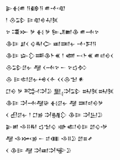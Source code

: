 <div class='block'>
<div class='line'>𒉌𒈬𒌑 𒀀𒂵𒀀 𒌑𒋾𒊏</div>
<div class='line'>𒁹 𒊮𒁉 𒄿𒊏𒄴𒄷𒍮</div>
<div class='line'>𒆳 𒃮𒁍 𒃻 𒈬 𒃻 𒌉𒂗𒆤𒆠 𒌑𒁄𒆳</div>
<div class='line'>𒆠𒄿 𒋗𒌋 𒌒𒊑𒀖 𒀜𒌅𒉡 𒋾𒁕𒀀</div>
<div class='line'>𒆠𒄿 𒇽𒁷𒌁𒆠𒈨𒌍 𒁹 𒅘 𒁁𒈨𒌍 𒌑𒁀𒀪𒌋</div>
<div class='line'>𒊮𒁉𒆪𒉡 𒆷 𒌋𒁄𒆳 𒀸 𒆳𒌓𒁴</div>
<div class='line'>𒁲 𒄿𒊕𒆪𒉡𒆲𒌋𒅆 𒌋𒌋𒁲𒈠 𒀭</div>
<div class='line'>𒆸𒀪 𒃻 𒅋𒋫𒊒 𒅅𒋫𒁉 𒊻𒍮𒊻𒍮</div>
<div class='line'>𒆠𒄿 𒋫𒁄𒆷𒄩 𒈬𒆪𒉡 𒆷 𒌅𒁀𒀪𒃻</div>
<div class='line'>𒌋 𒌷𒆪𒉡 𒁹 𒆸𒂊 𒋫𒉆𒁷 𒆠𒄿 𒋫𒌨𒊒</div>
<div class='line'>𒉌𒅖 𒈾𒍝𒊑 𒌓𒈠𒌒 𒀝𒅗𒀪𒄿 𒇻𒌒𒋩</div>
<div class='line'>𒆷 𒈾𒈲𒂊 𒀸 𒄑𒈪 𒈾𒍝𒊒 𒇻𒊺𒍦</div>
<div class='line'>𒌋 𒆠𒄿 𒆷 𒋫𒀜𒋫𒊍𒊒</div>
</div>
